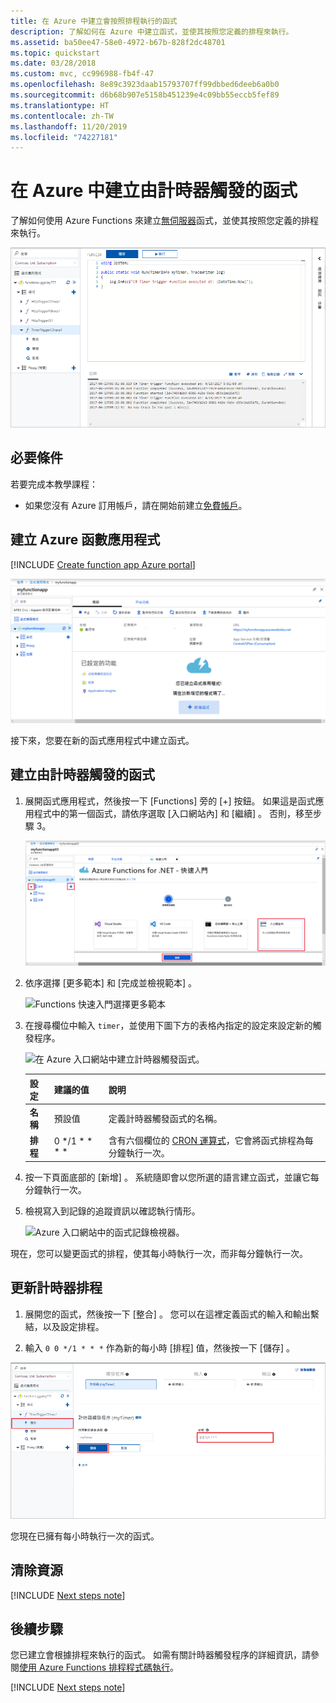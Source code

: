 ```yaml
---
title: 在 Azure 中建立會按照排程執行的函式
description: 了解如何在 Azure 中建立函式，並使其按照您定義的排程來執行。
ms.assetid: ba50ee47-58e0-4972-b67b-828f2dc48701
ms.topic: quickstart
ms.date: 03/28/2018
ms.custom: mvc, cc996988-fb4f-47
ms.openlocfilehash: 8e89c3923daab15793707ff99dbbed6deeb6a0b0
ms.sourcegitcommit: d6b68b907e5158b451239e4c09bb55eccb5fef89
ms.translationtype: HT
ms.contentlocale: zh-TW
ms.lasthandoff: 11/20/2019
ms.locfileid: "74227181"
---
```

# <a name="create-a-function-in-azure-that-is-triggered-by-a-timer"></a>在 Azure 中建立由計時器觸發的函式

了解如何使用 Azure Functions 來建立[無伺服器](https://azure.microsoft.com/solutions/serverless/)函式，並使其按照您定義的排程來執行。

![在 Azure 入口網站中建立函式應用程式](./media/functions-create-scheduled-function/function-app-in-portal-editor.png)

## <a name="prerequisites"></a>必要條件

若要完成本教學課程：

+ 如果您沒有 Azure 訂用帳戶，請在開始前建立[免費帳戶](https://azure.microsoft.com/free/?WT.mc_id=A261C142F)。

## <a name="create-an-azure-function-app"></a>建立 Azure 函數應用程式

[!INCLUDE [Create function app Azure portal](../../includes/functions-create-function-app-portal.md)]

![已成功建立函式應用程式。](./media/functions-create-first-azure-function/function-app-create-success.png)

接下來，您要在新的函式應用程式中建立函式。

<a name="create-function"></a>

## <a name="create-a-timer-triggered-function"></a>建立由計時器觸發的函式

1. 展開函式應用程式，然後按一下 [Functions]  旁的 [+]  按鈕。 如果這是函式應用程式中的第一個函式，請依序選取 [入口網站內]  和 [繼續]  。 否則，移至步驟 3。

   ![Azure 入口網站中的 Functions 快速入門](./media/functions-create-scheduled-function/function-app-quickstart-choose-portal.png)

2. 依序選擇 [更多範本]  和 [完成並檢視範本]  。

    ![Functions 快速入門選擇更多範本](./media/functions-create-scheduled-function/add-first-function.png)

3. 在搜尋欄位中輸入 `timer`，並使用下圖下方的表格內指定的設定來設定新的觸發程序。

    ![在 Azure 入口網站中建立計時器觸發函式。](./media/functions-create-scheduled-function/functions-create-timer-trigger-2.png)

    | 設定 | 建議的值 | 說明 |
    |---|---|---|
    | **名稱** | 預設值 | 定義計時器觸發函式的名稱。 |
    | **排程** | 0 \*/1 \* \* \* \* | 含有六個欄位的 [CRON 運算式](functions-bindings-timer.md#ncrontab-expressions)，它會將函式排程為每分鐘執行一次。 |

4. 按一下頁面底部的 [新增]  。 系統隨即會以您所選的語言建立函式，並讓它每分鐘執行一次。

5. 檢視寫入到記錄的追蹤資訊以確認執行情形。

    ![Azure 入口網站中的函式記錄檢視器。](./media/functions-create-scheduled-function/functions-timer-trigger-view-logs2.png)

現在，您可以變更函式的排程，使其每小時執行一次，而非每分鐘執行一次。

## <a name="update-the-timer-schedule"></a>更新計時器排程

1. 展開您的函式，然後按一下 [整合]  。 您可以在這裡定義函式的輸入和輸出繫結，以及設定排程。 

2. 輸入 `0 0 */1 * * *` 作為新的每小時 [排程]  值，然後按一下 [儲存]  。  

![函式便會在 Azure 入口網站中更新計時器排程。](./media/functions-create-scheduled-function/functions-timer-trigger-change-schedule.png)

您現在已擁有每小時執行一次的函式。 

## <a name="clean-up-resources"></a>清除資源

[!INCLUDE [Next steps note](../../includes/functions-quickstart-cleanup.md)]

## <a name="next-steps"></a>後續步驟

您已建立會根據排程來執行的函式。 如需有關計時器觸發程序的詳細資訊，請參閱[使用 Azure Functions 排程程式碼執行](functions-bindings-timer.md)。

[!INCLUDE [Next steps note](../../includes/functions-quickstart-next-steps.md)]
